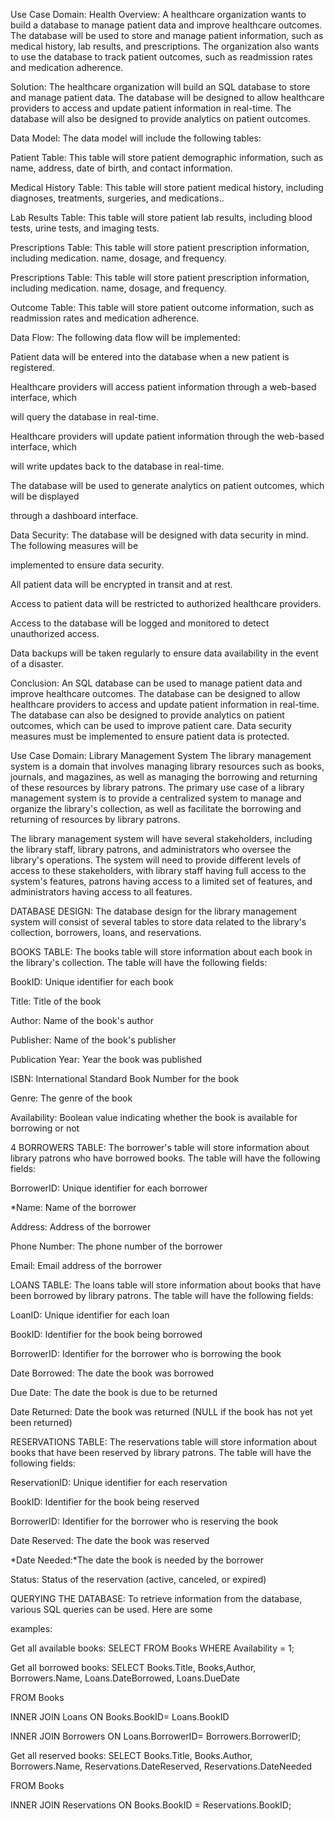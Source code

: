 Use Case Domain: Health
Overview:
A healthcare organization wants to build a database to manage patient data and improve healthcare outcomes. The database will be used to store and manage patient information, such as medical history, lab results, and prescriptions. The organization also wants to use the database to track patient outcomes, such as readmission rates and medication adherence.

Solution:
The healthcare organization will build an SQL database to store and manage patient data. The database will be designed to allow healthcare providers to access and update patient information in real-time. The database will also be designed to provide analytics on patient outcomes.

Data Model:
The data model will include the following tables:

Patient Table: This table will store patient demographic information, such as name, address, date of birth, and contact information.

Medical History Table: This table will store patient medical history, including diagnoses, treatments, surgeries, and medications..

Lab Results Table: This table will store patient lab results, including blood tests, urine tests, and imaging tests.

Prescriptions Table: This table will store patient prescription information, including medication. name, dosage, and frequency.

Prescriptions Table: This table will store patient prescription information, including medication. name, dosage, and frequency.

Outcome Table: This table will store patient outcome information, such as readmission rates and medication adherence.

Data Flow:
The following data flow will be implemented:

Patient data will be entered into the database when a new patient is registered.

Healthcare providers will access patient information through a web-based interface, which

will query the database in real-time.

Healthcare providers will update patient information through the web-based interface, which

will write updates back to the database in real-time.

The database will be used to generate analytics on patient outcomes, which will be displayed

through a dashboard interface.

Data Security:
The database will be designed with data security in mind. The following measures will be

implemented to ensure data security.

All patient data will be encrypted in transit and at rest.

Access to patient data will be restricted to authorized healthcare providers.

Access to the database will be logged and monitored to detect unauthorized access.

Data backups will be taken regularly to ensure data availability in the event of a disaster.

Conclusion:
An SQL database can be used to manage patient data and improve healthcare outcomes. The database can be designed to allow healthcare providers to access and update patient information in real-time. The database can also be designed to provide analytics on patient outcomes, which can be used to improve patient care. Data security measures must be implemented to ensure patient data is protected.

Use Case Domain: Library Management System
The library management system is a domain that involves managing library resources such as books, journals, and magazines, as well as managing the borrowing and returning of these resources by library patrons. The primary use case of a library management system is to provide a centralized system to manage and organize the library's collection, as well as facilitate the borrowing and returning of resources by library patrons.

The library management system will have several stakeholders, including the library staff, library patrons, and administrators who oversee the library's operations. The system will need to provide different levels of access to these stakeholders, with library staff having full access to the system's features, patrons having access to a limited set of features, and administrators having access to all features.

DATABASE DESIGN:
The database design for the library management system will consist of several tables to store data related to the library's collection, borrowers, loans, and reservations.

BOOKS TABLE:
The books table will store information about each book in the library's collection. The table will have the following fields:

BookID: Unique identifier for each book

Title: Title of the book

Author: Name of the book's author

Publisher: Name of the book's publisher

Publication Year: Year the book was published

ISBN: International Standard Book Number for the book

Genre: The genre of the book

Availability: Boolean value indicating whether the book is available for borrowing or not

4 BORROWERS TABLE: The borrower's table will store information about library patrons who have borrowed books. The table will have the following fields:

BorrowerID: Unique identifier for each borrower

*Name: Name of the borrower

Address: Address of the borrower

Phone Number: The phone number of the borrower

Email: Email address of the borrower

LOANS TABLE:
The loans table will store information about books that have been borrowed by library patrons. The table will have the following fields:

LoanID: Unique identifier for each loan

BookID: Identifier for the book being borrowed

BorrowerID: Identifier for the borrower who is borrowing the book

Date Borrowed: The date the book was borrowed

Due Date: The date the book is due to be returned

Date Returned: Date the book was returned (NULL if the book has not yet been returned)

RESERVATIONS TABLE:
The reservations table will store information about books that have been reserved by library patrons. The table will have the following fields:

ReservationID: Unique identifier for each reservation

BookID: Identifier for the book being reserved

BorrowerID: Identifier for the borrower who is reserving the book

Date Reserved: The date the book was reserved

*Date Needed:*The date the book is needed by the borrower

Status: Status of the reservation (active, canceled, or expired)

QUERYING THE DATABASE:
To retrieve information from the database, various SQL queries can be used. Here are some

examples:

Get all available books:
SELECT FROM Books WHERE Availability = 1;

Get all borrowed books:
SELECT Books.Title, Books,Author, Borrowers.Name, Loans.DateBorrowed, Loans.DueDate

FROM Books

INNER JOIN Loans ON Books.BookID= Loans.BookID

INNER JOIN Borrowers ON Loans.BorrowerID= Borrowers.BorrowerID;

Get all reserved books:
SELECT Books.Title, Books.Author, Borrowers.Name, Reservations.DateReserved, Reservations.DateNeeded

FROM Books

INNER JOIN Reservations ON Books.BookID = Reservations.BookID;
